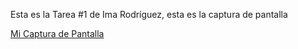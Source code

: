  Esta es la Tarea #1 de Ima Rodríguez, esta es la captura de pantalla

[Mi Captura de Pantalla](mitarea.jpeg)
